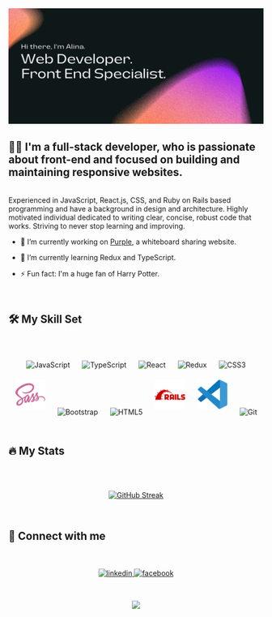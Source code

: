 <img src="https://github.com/AlinaPisarenko/AlinaPisarenko/blob/main/Black%20Bold%20Tech%20CopywriterEditor%20Freelance%20Website%20(1).png">

<!--
**AlinaPisarenko/AlinaPisarenko** is a ✨ _special_ ✨ repository because its `README.md` (this file) appears on your GitHub profile.

Here are some ideas to get you started:

- 🔭 I’m currently working on ...
- 🌱 I’m currently learning ...
- 👯 I’m looking to collaborate on ...
- 🤔 I’m looking for help with ...
- 💬 Ask me about ...
- 📫 How to reach me: ...
- 😄 Pronouns: ...
- ⚡ Fun fact: ...
-->

## 👩‍💻 I'm a full-stack developer, who is passionate about front-end and focused on building and maintaining responsive websites.   
  
<br/> 
Experienced in JavaScript, React.js, CSS, and Ruby on Rails based programming and have a background in design and architecture. Highly motivated individual dedicated to writing clear, concise, robust code that works. Striving to never stop learning and improving.  
  

- 🔭 I’m currently working on [Purple](https://github.com/AlinaPisarenko/project-phase-5), a whiteboard sharing website.  
  

- 🌱 I’m currently learning Redux and TypeScript.  
  

- ⚡ Fun fact: I'm a huge fan of Harry Potter.  

<br/> 

## 🛠 My Skill Set  

<br/> 
<br/> 

<div align="center">  
  <img style="margin: 10px" src="https://profilinator.rishav.dev/skills-assets/javascript-original.svg" alt="JavaScript" height="60" />  
<img style="margin: 10px" src="https://profilinator.rishav.dev/skills-assets/typescript-original.svg" alt="TypeScript" height="60" />  
<img style="margin: 10px" src="https://profilinator.rishav.dev/skills-assets/react-original-wordmark.svg" alt="React" height="60" />  
  <img style="margin: 10px" src="https://profilinator.rishav.dev/skills-assets/redux-original.svg" alt="Redux" height="60" />  

<img style="margin: 10px" src="https://profilinator.rishav.dev/skills-assets/css3-original-wordmark.svg" alt="CSS3" height="60" /> 
   <img style="margin: 10px" src="https://github.com/devicons/devicon/blob/master/icons/sass/sass-original.svg" alt="Sass" height="60" />  
  <img style="margin: 10px" src="https://profilinator.rishav.dev/skills-assets/bootstrap-plain.svg" alt="Bootstrap" height="60" />  
<img style="margin: 10px" src="https://profilinator.rishav.dev/skills-assets/html5-original-wordmark.svg" alt="HTML5" height="60" />  
<img style="margin: 10px" src="https://github.com/devicons/devicon/blob/master/icons/rails/rails-plain-wordmark.svg" alt="Rails" height="60" /> 
<img style="margin: 10px" src="https://github.com/devicons/devicon/blob/master/icons/vscode/vscode-original.svg" alt="VSCode" height="60" />  
<img style="margin: 10px" src="https://profilinator.rishav.dev/skills-assets/git-scm-icon.svg" alt="Git" height="60" />  

</div>

<br/>  

## 🔥 My Stats

<br/> 
<br/> 
<div align="center">
  
[![GitHub Streak](http://github-readme-streak-stats.herokuapp.com?user=AlinaPisarenko&theme=cobalt&hide_border=true)](https://git.io/streak-stats)
  
</div>  


<br/>   
  
## 💌 Connect with me  

<br/> 
<br/> 

<div align="center">
<a href="https://linkedin.com/in/alina-pisarenko-web-developer" target="_blank">
<img src=https://img.shields.io/badge/linkedin-%231E77B5.svg?&style=for-the-badge&logo=linkedin&logoColor=white alt=linkedin width="150"  />
</a>
<a href="https://www.facebook.com/account7.alina" target="_blank">
<img src=https://img.shields.io/badge/facebook-%232E87FB.svg?&style=for-the-badge&logo=facebook&logoColor=white alt=facebook width="150" />
</a>
</div>  

<br/> 

## 

<div align="center">
  <img src="https://media.giphy.com/media/Q8xuJjjxQHHJdHn7gJ/giphy.gif" width="300"/>
</div>



